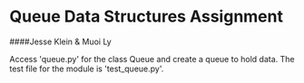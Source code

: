 # Queue Data Structures Assignment
####Jesse Klein & Muoi Ly


Access 'queue.py' for the class Queue and create a queue to hold data.
The test file for the module is 'test_queue.py'.
